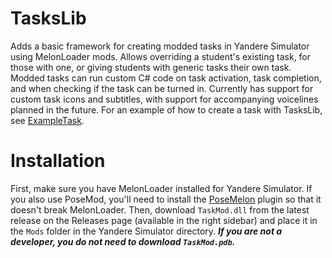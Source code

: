 # TasksLib
Adds a basic framework for creating modded tasks in Yandere Simulator using MelonLoader mods. Allows overriding a student's existing task, for those with one, or giving students with generic tasks their own task. Modded tasks can run custom C# code on task activation, task completion, and when checking if the task can be turned in. Currently has support for custom task icons and subtitles, with support for accompanying voicelines planned in the future. For an example of how to create a task with TasksLib, see [ExampleTask](https://github.com/liz-lavenza/ExampleTask).

# Installation
First, make sure you have MelonLoader installed for Yandere Simulator. If you also use PoseMod, you'll need to install the [PoseMelon](https://github.com/liz-lavenza/PoseMelon) plugin so that it doesn't break MelonLoader.
Then, download `TaskMod.dll` from the latest release on the Releases page (available in the right sidebar) and place it in the `Mods` folder in the Yandere Simulator directory.
***If you are not a developer, you do not need to download `TaskMod.pdb`.***